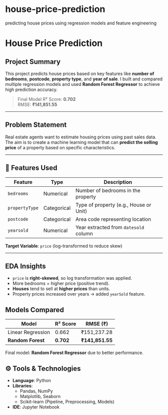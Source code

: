 # house-price-prediction
predicting house prices using regression models and feature engineering
#  House Price Prediction

##  Project Summary

This project predicts house prices based on key features like **number of bedrooms**, **postcode**, **property type**, and **year of sale**. I built and compared multiple regression models and used **Random Forest Regressor** to achieve high prediction accuracy.

>  Final Model R² Score: **0.702**  
>  RMSE: **₹141,851.55**

---

##  Problem Statement

Real estate agents want to estimate housing prices using past sales data. The aim is to create a machine learning model that can **predict the selling price** of a property based on specific characteristics.

---

## 🧾 Features Used

| Feature        | Type        | Description                             |
|----------------|-------------|-----------------------------------------|
| `bedrooms`      | Numerical   | Number of bedrooms in the property      |
| `propertyType`  | Categorical | Type of property (e.g., House or Unit)  |
| `postcode`      | Categorical | Area code representing location         |
| `yearsold`      | Numerical   | Year extracted from `datesold` column   |

 **Target Variable**: `price` (log-transformed to reduce skew)

---

##  EDA Insights

- `price` is **right-skewed**, so log transformation was applied.
- More bedrooms = higher price (positive trend).
- **Houses** tend to sell at **higher prices** than units.
- Property prices increased over years → added `yearSold` feature.

##  Models Compared

| Model              | R² Score | RMSE (₹)      |
|--------------------|----------|---------------|
| Linear Regression  | 0.662    | ₹151,237.28   |
| **Random Forest**  | **0.702**| **₹141,851.55** |

Final model: **Random Forest Regressor** due to better performance.


## ⚙️ Tools & Technologies

- **Language**: Python
- **Libraries**:
  - Pandas, NumPy
  - Matplotlib, Seaborn
  - Scikit-learn (Pipeline, Preprocessing, Models)
- **IDE**: Jupyter Notebook

